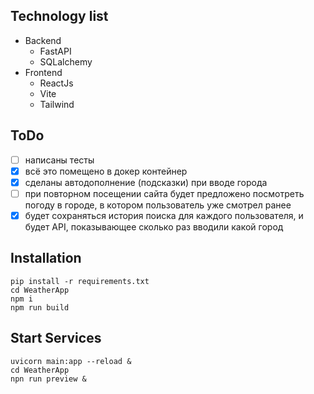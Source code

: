 ## Technology list
* Backend
    + FastAPI
    + SQLalchemy
* Frontend
    + ReactJs
    + Vite
    + Tailwind

## ToDo

- [ ] написаны тесты
- [x] всё это помещено в докер контейнер
- [x] сделаны автодополнение (подсказки) при вводе города
- [ ] при повторном посещении сайта будет предложено посмотреть погоду в городе, в котором пользователь уже смотрел ранее
- [x] будет сохраняться история поиска для каждого пользователя, и будет API, показывающее сколько раз вводили какой город

## Installation
```
pip install -r requirements.txt
cd WeatherApp
npm i
npm run build
```

## Start Services
```
uvicorn main:app --reload &   
cd WeatherApp
npn run preview &
```

